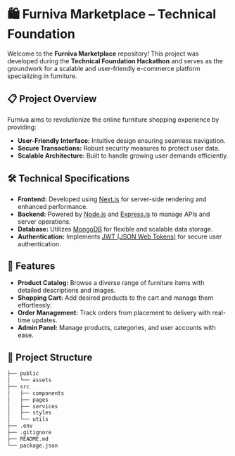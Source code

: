 # 🛍️ Furniva Marketplace – Technical Foundation

Welcome to the **Furniva Marketplace** repository! This project was developed during the **Technical Foundation Hackathon** and serves as the groundwork for a scalable and user-friendly e-commerce platform specializing in furniture.

## 📋 Project Overview

Furniva aims to revolutionize the online furniture shopping experience by providing:

- **User-Friendly Interface:** Intuitive design ensuring seamless navigation.
- **Secure Transactions:** Robust security measures to protect user data.
- **Scalable Architecture:** Built to handle growing user demands efficiently.

## 🛠️ Technical Specifications

- **Frontend:** Developed using [Next.js](https://nextjs.org/) for server-side rendering and enhanced performance.
- **Backend:** Powered by [Node.js](https://nodejs.org/) and [Express.js](https://expressjs.com/) to manage APIs and server operations.
- **Database:** Utilizes [MongoDB](https://www.mongodb.com/) for flexible and scalable data storage.
- **Authentication:** Implements [JWT (JSON Web Tokens)](https://jwt.io/) for secure user authentication.

## 🚀 Features

- **Product Catalog:** Browse a diverse range of furniture items with detailed descriptions and images.
- **Shopping Cart:** Add desired products to the cart and manage them effortlessly.
- **Order Management:** Track orders from placement to delivery with real-time updates.
- **Admin Panel:** Manage products, categories, and user accounts with ease.

## 📂 Project Structure

```bash
├── public
│   └── assets
├── src
│   ├── components
│   ├── pages
│   ├── services
│   ├── styles
│   └── utils
├── .env
├── .gitignore
├── README.md
└── package.json

